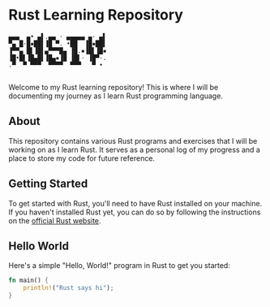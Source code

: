 # Rust Learning Repository

```
▄▄▄  ▄• ▄▌.▄▄ · ▄▄▄▄▄ ▄· ▄▌
▀▄ █·█▪██▌▐█ ▀. •██  ▐█▪██▌
▐▀▀▄ █▌▐█▌▄▀▀▀█▄ ▐█.▪▐█▌▐█▪
▐█•█▌▐█▄█▌▐█▄▪▐█ ▐█▌· ▐█▀·.
.▀  ▀ ▀▀▀  ▀▀▀▀  ▀▀▀   ▀ • 
                                                
```


Welcome to my Rust learning repository! This is where I will be documenting my journey as I learn Rust programming language.

## About

This repository contains various Rust programs and exercises that I will be working on as I learn Rust. It serves as a personal log of my progress and a place to store my code for future reference.

## Getting Started

To get started with Rust, you'll need to have Rust installed on your machine. If you haven't installed Rust yet, you can do so by following the instructions on the [official Rust website](https://www.rust-lang.org/tools/install).

## Hello World

Here's a simple "Hello, World!" program in Rust to get you started:

```rust
fn main() {
    println!("Rust says hi");
}
